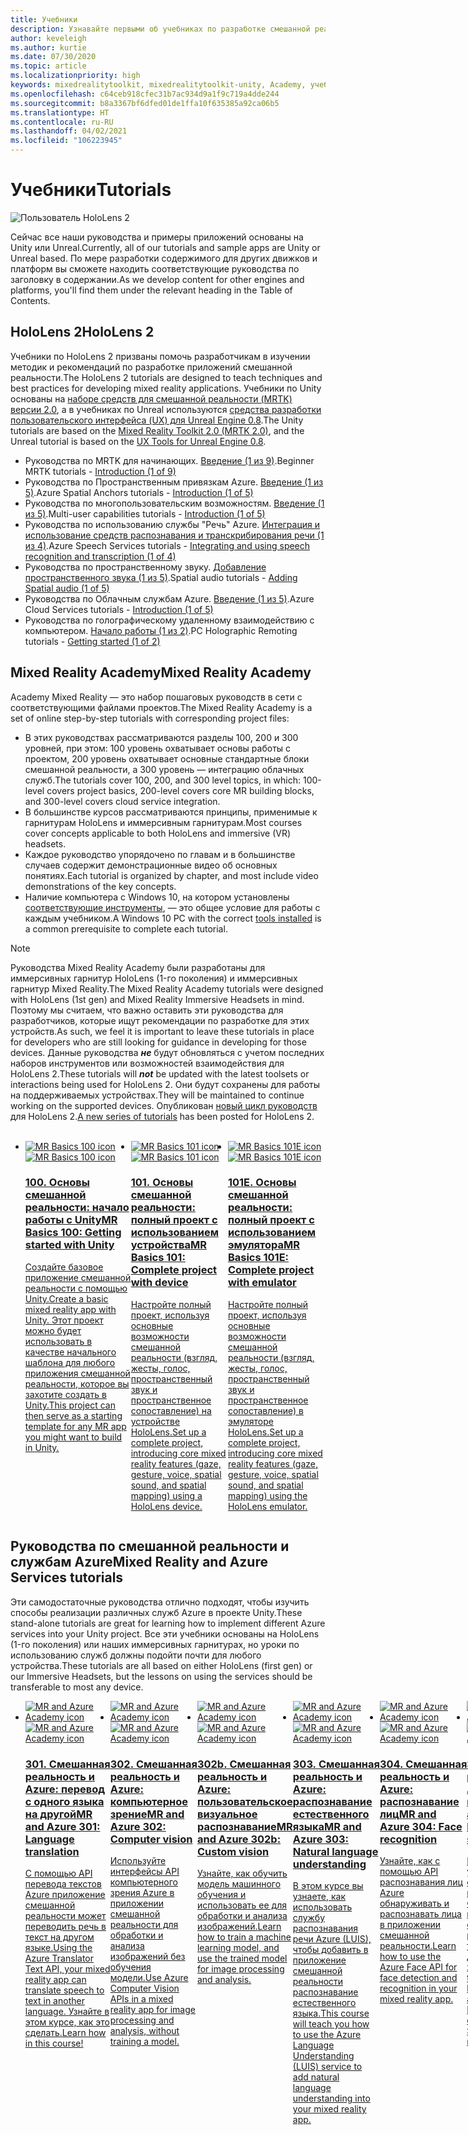 ```yaml
---
title: Учебники
description: Узнавайте первыми об учебниках по разработке смешанной реальности, доступным для HoloLens и служб Azure.
author: keveleigh
ms.author: kurtie
ms.date: 07/30/2020
ms.topic: article
ms.localizationpriority: high
keywords: mixedrealitytoolkit, mixedrealitytoolkit-unity, Academy, учебник, гарнитура смешанной реальности, гарнитура Windows Mixed Reality, гарнитура виртуальной реальности, Unity, Unreal, HoloLens, Пространственные привязки Azure, служба "Речь" Azure
ms.openlocfilehash: c64ceb918cfec31b7ac934d9a1f9c719a4dde244
ms.sourcegitcommit: b8a3367bf6dfed01de1ffa10f635385a92ca06b5
ms.translationtype: HT
ms.contentlocale: ru-RU
ms.lasthandoff: 04/02/2021
ms.locfileid: "106223945"
---
```

# <a name="tutorials"></a><span data-ttu-id="e1746-104">Учебники</span><span class="sxs-lookup"><span data-stu-id="e1746-104">Tutorials</span></span>

![Пользователь HoloLens 2](images/08_Tutorials.png)

<span data-ttu-id="e1746-106">Сейчас все наши руководства и примеры приложений основаны на Unity или Unreal.</span><span class="sxs-lookup"><span data-stu-id="e1746-106">Currently, all of our tutorials and sample apps are Unity or Unreal based.</span></span> <span data-ttu-id="e1746-107">По мере разработки содержимого для других движков и платформ вы сможете находить соответствующие руководства по заголовку в содержании.</span><span class="sxs-lookup"><span data-stu-id="e1746-107">As we develop content for other engines and platforms, you'll find them under the relevant heading in the Table of Contents.</span></span>

## <a name="hololens-2"></a><span data-ttu-id="e1746-108">HoloLens 2</span><span class="sxs-lookup"><span data-stu-id="e1746-108">HoloLens 2</span></span> 

<span data-ttu-id="e1746-109">Учебники по HoloLens 2 призваны помочь разработчикам в изучении методик и рекомендаций по разработке приложений смешанной реальности.</span><span class="sxs-lookup"><span data-stu-id="e1746-109">The HoloLens 2 tutorials are designed to teach techniques and best practices for developing mixed reality applications.</span></span> <span data-ttu-id="e1746-110">Учебники по Unity основаны на [наборе средств для смешанной реальности (MRTK) версии 2.0](https://github.com/microsoft/MixedRealityToolkit-Unity), а в учебниках по Unreal используются [средства разработки пользовательского интерфейса (UX) для Unreal Engine 0.8](https://github.com/microsoft/MixedReality-UXTools-Unreal).</span><span class="sxs-lookup"><span data-stu-id="e1746-110">The Unity tutorials are based on the [Mixed Reality Toolkit 2.0 (MRTK 2.0)](https://github.com/microsoft/MixedRealityToolkit-Unity), and the Unreal tutorial is based on the [UX Tools for Unreal Engine 0.8](https://github.com/microsoft/MixedReality-UXTools-Unreal).</span></span>

* <span data-ttu-id="e1746-111">Руководства по MRTK для начинающих. [Введение (1 из 9)](tutorials/mr-learning-base-01.md).</span><span class="sxs-lookup"><span data-stu-id="e1746-111">Beginner MRTK tutorials - [Introduction (1 of 9)](tutorials/mr-learning-base-01.md)</span></span>
* <span data-ttu-id="e1746-112">Руководства по Пространственным привязкам Azure. [Введение (1 из 5)](tutorials/mr-learning-asa-01.md).</span><span class="sxs-lookup"><span data-stu-id="e1746-112">Azure Spatial Anchors tutorials - [Introduction (1 of 5)](tutorials/mr-learning-asa-01.md)</span></span>
* <span data-ttu-id="e1746-113">Руководства по многопользовательским возможностям. [Введение (1 из 5)](tutorials/mr-learning-sharing-01.md).</span><span class="sxs-lookup"><span data-stu-id="e1746-113">Multi-user capabilities tutorials - [Introduction (1 of 5)](tutorials/mr-learning-sharing-01.md)</span></span>
* <span data-ttu-id="e1746-114">Руководства по использованию службы "Речь" Azure. [Интеграция и использование средств распознавания и транскрибирования речи (1 из 4)](tutorials/mrlearning-speechSDK-ch1.md).</span><span class="sxs-lookup"><span data-stu-id="e1746-114">Azure Speech Services tutorials - [Integrating and using speech recognition and transcription (1 of 4)](tutorials/mrlearning-speechSDK-ch1.md)</span></span>
* <span data-ttu-id="e1746-115">Руководства по пространственному звуку. [Добавление пространственного звука (1 из 5)](tutorials/unity-spatial-audio-ch1.md).</span><span class="sxs-lookup"><span data-stu-id="e1746-115">Spatial audio tutorials - [Adding Spatial audio (1 of 5)](tutorials/unity-spatial-audio-ch1.md)</span></span>
* <span data-ttu-id="e1746-116">Руководства по Облачным службам Azure. [Введение (1 из 5)](tutorials/mr-learning-azure-01.md).</span><span class="sxs-lookup"><span data-stu-id="e1746-116">Azure Cloud Services tutorials - [Introduction (1 of 5)](tutorials/mr-learning-azure-01.md)</span></span>
* <span data-ttu-id="e1746-117">Руководства по голографическому удаленному взаимодействию с компьютером. [Начало работы (1 из 2)](tutorials/mr-learning-pc-holographic-remoting-01.md).</span><span class="sxs-lookup"><span data-stu-id="e1746-117">PC Holographic Remoting tutorials - [Getting started (1 of 2)](tutorials/mr-learning-pc-holographic-remoting-01.md)</span></span>

## <a name="mixed-reality-academy"></a><span data-ttu-id="e1746-118">Mixed Reality Academy</span><span class="sxs-lookup"><span data-stu-id="e1746-118">Mixed Reality Academy</span></span> 

<span data-ttu-id="e1746-119">Academy Mixed Reality — это набор пошаговых руководств в сети с соответствующими файлами проектов.</span><span class="sxs-lookup"><span data-stu-id="e1746-119">The Mixed Reality Academy is a set of online step-by-step tutorials with corresponding project files:</span></span>

* <span data-ttu-id="e1746-120">В этих руководствах рассматриваются разделы 100, 200 и 300 уровней, при этом: 100 уровень охватывает основы работы с проектом, 200 уровень охватывает основные стандартные блоки смешанной реальности, а 300 уровень — интеграцию облачных служб.</span><span class="sxs-lookup"><span data-stu-id="e1746-120">The tutorials cover 100, 200, and 300 level topics, in which: 100-level covers project basics, 200-level covers core MR building blocks, and 300-level covers cloud service integration.</span></span>
* <span data-ttu-id="e1746-121">В большинстве курсов рассматриваются принципы, применимые к гарнитурам HoloLens и иммерсивным гарнитурам.</span><span class="sxs-lookup"><span data-stu-id="e1746-121">Most courses cover concepts applicable to both HoloLens and immersive (VR) headsets.</span></span>
* <span data-ttu-id="e1746-122">Каждое руководство упорядочено по главам и в большинстве случаев содержит демонстрационные видео об основных понятиях.</span><span class="sxs-lookup"><span data-stu-id="e1746-122">Each tutorial is organized by chapter, and most include video demonstrations of the key concepts.</span></span>
* <span data-ttu-id="e1746-123">Наличие компьютера с Windows 10, на котором установлены [соответствующие инструменты](../install-the-tools.md), — это общее условие для работы с каждым учебником.</span><span class="sxs-lookup"><span data-stu-id="e1746-123">A Windows 10 PC with the correct [tools installed](../install-the-tools.md) is a common prerequisite to complete each tutorial.</span></span>

>[!NOTE]
><span data-ttu-id="e1746-124">Руководства Mixed Reality Academy были разработаны для иммерсивных гарнитур HoloLens (1-го поколения) и иммерсивных гарнитур Mixed Reality.</span><span class="sxs-lookup"><span data-stu-id="e1746-124">The Mixed Reality Academy tutorials were designed with HoloLens (1st gen) and Mixed Reality Immersive Headsets in mind.</span></span> <span data-ttu-id="e1746-125">Поэтому мы считаем, что важно оставить эти руководства для разработчиков, которые ищут рекомендации по разработке для этих устройств.</span><span class="sxs-lookup"><span data-stu-id="e1746-125">As such, we feel it is important to leave these tutorials in place for developers who are still looking for guidance in developing for those devices.</span></span> <span data-ttu-id="e1746-126">Данные руководства **_не_** будут обновляться с учетом последних наборов инструментов или возможностей взаимодействия для HoloLens 2.</span><span class="sxs-lookup"><span data-stu-id="e1746-126">These tutorials will **_not_** be updated with the latest toolsets or interactions being used for HoloLens 2.</span></span> <span data-ttu-id="e1746-127">Они будут сохранены для работы на поддерживаемых устройствах.</span><span class="sxs-lookup"><span data-stu-id="e1746-127">They will be maintained to continue working on the supported devices.</span></span> <span data-ttu-id="e1746-128">Опубликован [новый цикл руководств](tutorials/mr-learning-base-01.md) для HoloLens 2.</span><span class="sxs-lookup"><span data-stu-id="e1746-128">[A new series of tutorials](tutorials/mr-learning-base-01.md) has been posted for HoloLens 2.</span></span>

<br>
<ul id="cardtypes-W" class="cardsW panelContent" style="display: flex; margin-top: 0px;">
                            <li><span data-ttu-id="e1746-129">
                                    <a href="tutorials/holograms-100.md" title="100. Основы смешанной реальности" data-linktype="absolute-path">
                                    <div class="cardSize">
                                        <div class="cardPadding">
                                            <div class="card">
                                                <div class="cardImageOuter">
                                                    <div class="cardImage">
                                                        <img src="images/Holograms100.jpg" alt="MR Basics 100 icon">
                                                    </span><span class="sxs-lookup"><span data-stu-id="e1746-129">
                                    <a href="tutorials/holograms-100.md" title="MR Basics 100" data-linktype="absolute-path">
                                    <div class="cardSize">
                                        <div class="cardPadding">
                                            <div class="card">
                                                <div class="cardImageOuter">
                                                    <div class="cardImage">
                                                        <img src="images/Holograms100.jpg" alt="MR Basics 100 icon">
                                                    </span></span></div>
                                                </div>
                                                <div class="cardText">
                                                    <h3><span data-ttu-id="e1746-130">100. Основы смешанной реальности: начало работы с Unity</span><span class="sxs-lookup"><span data-stu-id="e1746-130">MR Basics 100: Getting started with Unity</span></span></h3>
                                                    <p><span data-ttu-id="e1746-131">Создайте базовое приложение смешанной реальности с помощью Unity.</span><span class="sxs-lookup"><span data-stu-id="e1746-131">Create a basic mixed reality app with Unity.</span></span> <span data-ttu-id="e1746-132">Этот проект можно будет использовать в качестве начального шаблона для любого приложения смешанной реальности, которое вы захотите создать в Unity.</span><span class="sxs-lookup"><span data-stu-id="e1746-132">This project can then serve as a starting template for any MR app you might want to build in Unity.</span></span></p>
                                                </div>
                                            </div>
                                        </div>
                                    </div>
                               </a>
                            </li>
                            <li><span data-ttu-id="e1746-133">
                                  <a href="tutorials/holograms-101.md" title="101. Основы смешанной реальности" data-linktype="absolute-path">
                                    <div class="cardSize">
                                        <div class="cardPadding">
                                            <div class="card">
                                                <div class="cardImageOuter">
                                                    <div class="cardImage">
                                                        <img src="images/Holograms101.jpg" alt="MR Basics 101 icon">
                                                    </span><span class="sxs-lookup"><span data-stu-id="e1746-133">
                                  <a href="tutorials/holograms-101.md" title="MR Basics 101" data-linktype="absolute-path">
                                    <div class="cardSize">
                                        <div class="cardPadding">
                                            <div class="card">
                                                <div class="cardImageOuter">
                                                    <div class="cardImage">
                                                        <img src="images/Holograms101.jpg" alt="MR Basics 101 icon">
                                                    </span></span></div>
                                                </div>
                                                <div class="cardText">
                                                    <h3><span data-ttu-id="e1746-134">101. Основы смешанной реальности: полный проект с использованием устройства</span><span class="sxs-lookup"><span data-stu-id="e1746-134">MR Basics 101: Complete project with device</span></span></h3>
                                                    <p><span data-ttu-id="e1746-135">Настройте полный проект, используя основные возможности смешанной реальности (взгляд, жесты, голос, пространственный звук и пространственное сопоставление) на устройстве HoloLens.</span><span class="sxs-lookup"><span data-stu-id="e1746-135">Set up a complete project, introducing core mixed reality features (gaze, gesture, voice, spatial sound, and spatial mapping) using a HoloLens device.</span></span></p>
                                                </div>
                                            </div>
                                        </div>
                                    </div>
                               </a>
                            </li>
                            <li><span data-ttu-id="e1746-136">
                                <a href="tutorials/holograms-101e.md" title="101E. Основы смешанной реальности" data-linktype="absolute-path">
                                    <div class="cardSize">
                                        <div class="cardPadding">
                                            <div class="card">
                                                <div class="cardImageOuter">
                                                    <div class="cardImage">
                                                        <img src="images/Holograms101E.jpg" alt="MR Basics 101E icon">
                                                    </span><span class="sxs-lookup"><span data-stu-id="e1746-136">
                                <a href="tutorials/holograms-101e.md" title="MR Basics 101E" data-linktype="absolute-path">
                                    <div class="cardSize">
                                        <div class="cardPadding">
                                            <div class="card">
                                                <div class="cardImageOuter">
                                                    <div class="cardImage">
                                                        <img src="images/Holograms101E.jpg" alt="MR Basics 101E icon">
                                                    </span></span></div>
                                                </div>
                                                <div class="cardText">
                                                    <h3><span data-ttu-id="e1746-137">101E. Основы смешанной реальности: полный проект с использованием эмулятора</span><span class="sxs-lookup"><span data-stu-id="e1746-137">MR Basics 101E: Complete project with emulator</span></span></h3>
                                                    <p><span data-ttu-id="e1746-138">Настройте полный проект, используя основные возможности смешанной реальности (взгляд, жесты, голос, пространственный звук и пространственное сопоставление) в эмуляторе HoloLens.</span><span class="sxs-lookup"><span data-stu-id="e1746-138">Set up a complete project, introducing core mixed reality features (gaze, gesture, voice, spatial sound, and spatial mapping) using the HoloLens emulator.</span></span></p>
                                                </div>
                                            </div>
                                        </div>
                                    </div>
                                  </a>
                            </li>
</ul>

## <a name="mixed-reality-and-azure-services-tutorials"></a><span data-ttu-id="e1746-139">Руководства по смешанной реальности и службам Azure</span><span class="sxs-lookup"><span data-stu-id="e1746-139">Mixed Reality and Azure Services tutorials</span></span>

<span data-ttu-id="e1746-140">Эти самодостаточные руководства отлично подходят, чтобы изучить способы реализации различных служб Azure в проекте Unity.</span><span class="sxs-lookup"><span data-stu-id="e1746-140">These stand-alone tutorials are great for learning how to implement different Azure services into your Unity project.</span></span> <span data-ttu-id="e1746-141">Все эти учебники основаны на HoloLens (1-го поколения) или наших иммерсивных гарнитурах, но уроки по использованию служб должны подойти почти для любого устройства.</span><span class="sxs-lookup"><span data-stu-id="e1746-141">These tutorials are all based on either HoloLens (first gen) or our Immersive Headsets, but the lessons on using the services should be transferable to most any device.</span></span>

<ul id="cardtypes-W" class="cardsW panelContent" style="display: flex; margin-top: 0px;">
    <li><span data-ttu-id="e1746-142">
                                   <a href="tutorials/mr-azure-301.md" title="301. Смешанная реальность и Azure" data-linktype="absolute-path">
                              <div class="cardSize">
                                  <div class="cardPadding">
                                      <div class="card">
                                          <div class="cardImageOuter">
                                              <div class="cardImage">
                                                  <img src="images/MR-Azure-AcademyTile.jpg" alt="MR and Azure Academy icon">
                                              </span><span class="sxs-lookup"><span data-stu-id="e1746-142">
                                   <a href="tutorials/mr-azure-301.md" title="MR and Azure 301" data-linktype="absolute-path">
                              <div class="cardSize">
                                  <div class="cardPadding">
                                      <div class="card">
                                          <div class="cardImageOuter">
                                              <div class="cardImage">
                                                  <img src="images/MR-Azure-AcademyTile.jpg" alt="MR and Azure Academy icon">
                                              </span></span></div>
                                          </div>
                                          <div class="cardText">
                                              <h3><span data-ttu-id="e1746-143">301. Смешанная реальность и Azure: перевод с одного языка на другой</span><span class="sxs-lookup"><span data-stu-id="e1746-143">MR and Azure 301: Language translation</span></span></h3>
                                              <p><span data-ttu-id="e1746-144">С помощью API перевода текстов Azure приложение смешанной реальности может переводить речь в текст на другом языке.</span><span class="sxs-lookup"><span data-stu-id="e1746-144">Using the Azure Translator Text API, your mixed reality app can translate speech to text in another language.</span></span> <span data-ttu-id="e1746-145">Узнайте в этом курсе, как это сделать.</span><span class="sxs-lookup"><span data-stu-id="e1746-145">Learn how in this course!</span></span></p>
                                          </div>
                                      </div>
                                  </div>
                              </div>
                              </a>
                            </li>
                                 <li><span data-ttu-id="e1746-146">
                                   <a href="tutorials/mr-azure-302.md" title="302. Смешанная реальность и Azure" data-linktype="absolute-path">
                              <div class="cardSize">
                                  <div class="cardPadding">
                                      <div class="card">
                                          <div class="cardImageOuter">
                                              <div class="cardImage">
                                                  <img src="images/MR-Azure-AcademyTile.jpg" alt="MR and Azure Academy icon">
                                              </span><span class="sxs-lookup"><span data-stu-id="e1746-146">
                                   <a href="tutorials/mr-azure-302.md" title="MR and Azure 302" data-linktype="absolute-path">
                              <div class="cardSize">
                                  <div class="cardPadding">
                                      <div class="card">
                                          <div class="cardImageOuter">
                                              <div class="cardImage">
                                                  <img src="images/MR-Azure-AcademyTile.jpg" alt="MR and Azure Academy icon">
                                              </span></span></div>
                                          </div>
                                          <div class="cardText">
                                              <h3><span data-ttu-id="e1746-147">302. Смешанная реальность и Azure: компьютерное зрение</span><span class="sxs-lookup"><span data-stu-id="e1746-147">MR and Azure 302: Computer vision</span></span></h3>
                                              <p><span data-ttu-id="e1746-148">Используйте интерфейсы API компьютерного зрения Azure в приложении смешанной реальности для обработки и анализа изображений без обучения модели.</span><span class="sxs-lookup"><span data-stu-id="e1746-148">Use Azure Computer Vision APIs in a mixed reality app for image processing and analysis, without training a model.</span></span></p>
                                          </div>
                                      </div>
                                  </div>
                              </div>
                              </a>
                            </li>
                                 <li><span data-ttu-id="e1746-149">
                                   <a href="tutorials/mr-azure-302b.md" title="302b. Смешанная реальность и Azure" data-linktype="absolute-path">
                              <div class="cardSize">
                                  <div class="cardPadding">
                                      <div class="card">
                                          <div class="cardImageOuter">
                                              <div class="cardImage">
                                                  <img src="images/MR-Azure-AcademyTile.jpg" alt="MR and Azure Academy icon">
                                              </span><span class="sxs-lookup"><span data-stu-id="e1746-149">
                                   <a href="tutorials/mr-azure-302b.md" title="MR and Azure 302b" data-linktype="absolute-path">
                              <div class="cardSize">
                                  <div class="cardPadding">
                                      <div class="card">
                                          <div class="cardImageOuter">
                                              <div class="cardImage">
                                                  <img src="images/MR-Azure-AcademyTile.jpg" alt="MR and Azure Academy icon">
                                              </span></span></div>
                                          </div>
                                          <div class="cardText">
                                              <h3><span data-ttu-id="e1746-150">302b. Смешанная реальность и Azure: пользовательское визуальное распознавание</span><span class="sxs-lookup"><span data-stu-id="e1746-150">MR and Azure 302b: Custom vision</span></span></h3>
                                              <p><span data-ttu-id="e1746-151">Узнайте, как обучить модель машинного обучения и использовать ее для обработки и анализа изображений.</span><span class="sxs-lookup"><span data-stu-id="e1746-151">Learn how to train a machine learning model, and use the trained model for image processing and analysis.</span></span></p>
                                          </div>
                                      </div>
                                  </div>
                              </div>
                              </a>
                            </li>                            
                                 <li><span data-ttu-id="e1746-152">
                                   <a href="tutorials/mr-azure-303.md" title="303. Смешанная реальность и Azure" data-linktype="absolute-path">
                              <div class="cardSize">
                                  <div class="cardPadding">
                                      <div class="card">
                                          <div class="cardImageOuter">
                                              <div class="cardImage">
                                                  <img src="images/MR-Azure-AcademyTile.jpg" alt="MR and Azure Academy icon">
                                              </span><span class="sxs-lookup"><span data-stu-id="e1746-152">
                                   <a href="tutorials/mr-azure-303.md" title="MR and Azure 303" data-linktype="absolute-path">
                              <div class="cardSize">
                                  <div class="cardPadding">
                                      <div class="card">
                                          <div class="cardImageOuter">
                                              <div class="cardImage">
                                                  <img src="images/MR-Azure-AcademyTile.jpg" alt="MR and Azure Academy icon">
                                              </span></span></div>
                                          </div>
                                          <div class="cardText">
                                              <h3><span data-ttu-id="e1746-153">303. Смешанная реальность и Azure: распознавание естественного языка</span><span class="sxs-lookup"><span data-stu-id="e1746-153">MR and Azure 303: Natural language understanding</span></span></h3>
                                              <p><span data-ttu-id="e1746-154">В этом курсе вы узнаете, как использовать службу распознавания речи Azure (LUIS), чтобы добавить в приложение смешанной реальности распознавание естественного языка.</span><span class="sxs-lookup"><span data-stu-id="e1746-154">This course will teach you how to use the Azure Language Understanding (LUIS) service to add natural language understanding into your mixed reality app.</span></span></p>
                                          </div>
                                      </div>
                                  </div>
                              </div>
                              </a>
                            </li>
                                 <li><span data-ttu-id="e1746-155">
                                   <a href="tutorials/mr-azure-304.md" title="304. Смешанная реальность и Azure" data-linktype="absolute-path">
                              <div class="cardSize">
                                  <div class="cardPadding">
                                      <div class="card">
                                          <div class="cardImageOuter">
                                              <div class="cardImage">
                                                  <img src="images/MR-Azure-AcademyTile.jpg" alt="MR and Azure Academy icon">
                                              </span><span class="sxs-lookup"><span data-stu-id="e1746-155">
                                   <a href="tutorials/mr-azure-304.md" title="MR and Azure 304" data-linktype="absolute-path">
                              <div class="cardSize">
                                  <div class="cardPadding">
                                      <div class="card">
                                          <div class="cardImageOuter">
                                              <div class="cardImage">
                                                  <img src="images/MR-Azure-AcademyTile.jpg" alt="MR and Azure Academy icon">
                                              </span></span></div>
                                          </div>
                                          <div class="cardText">
                                              <h3><span data-ttu-id="e1746-156">304. Смешанная реальность и Azure: распознавание лиц</span><span class="sxs-lookup"><span data-stu-id="e1746-156">MR and Azure 304: Face recognition</span></span></h3>
                                              <p><span data-ttu-id="e1746-157">Узнайте, как с помощью API распознавания лиц Azure обнаруживать и распознавать лица в приложении смешанной реальности.</span><span class="sxs-lookup"><span data-stu-id="e1746-157">Learn how to use the Azure Face API for face detection and recognition in your mixed reality app.</span></span></p>
                                          </div>
                                      </div>
                                  </div>
                              </div>
                              </a>
                            </li>
                                 <li><span data-ttu-id="e1746-158">
                                   <a href="tutorials/mr-azure-305.md" title="305. Смешанная реальность и Azure" data-linktype="absolute-path">
                              <div class="cardSize">
                                  <div class="cardPadding">
                                      <div class="card">
                                          <div class="cardImageOuter">
                                              <div class="cardImage">
                                                  <img src="images/MR-Azure-AcademyTile.jpg" alt="MR and Azure Academy icon">
                                              </span><span class="sxs-lookup"><span data-stu-id="e1746-158">
                                   <a href="tutorials/mr-azure-305.md" title="MR and Azure 305" data-linktype="absolute-path">
                              <div class="cardSize">
                                  <div class="cardPadding">
                                      <div class="card">
                                          <div class="cardImageOuter">
                                              <div class="cardImage">
                                                  <img src="images/MR-Azure-AcademyTile.jpg" alt="MR and Azure Academy icon">
                                              </span></span></div>
                                          </div>
                                          <div class="cardText">
                                              <h3><span data-ttu-id="e1746-159">305. Смешанная реальность и Azure: функции и хранилище</span><span class="sxs-lookup"><span data-stu-id="e1746-159">MR and Azure 305: Functions and storage</span></span></h3>
                                              <p><span data-ttu-id="e1746-160">Из этого курса вы узнаете, как создавать и использовать Функции Azure в приложении смешанной реальности, а также хранить данные в службе хранилища Azure.</span><span class="sxs-lookup"><span data-stu-id="e1746-160">In this course, you'll learn how to create and use Azure Functions, and store data within Azure Storage, within a mixed reality app.</span></span></p>
                                          </div>
                                      </div>
                                  </div>
                              </div>
                              </a>
                            </li>
                                 <li><span data-ttu-id="e1746-161">
                                   <a href="tutorials/mr-azure-306.md" title="306. Смешанная реальность и Azure" data-linktype="absolute-path">
                              <div class="cardSize">
                                  <div class="cardPadding">
                                      <div class="card">
                                          <div class="cardImageOuter">
                                              <div class="cardImage">
                                                  <img src="images/MR-Azure-AcademyTile.jpg" alt="MR and Azure Academy icon">
                                              </span><span class="sxs-lookup"><span data-stu-id="e1746-161">
                                   <a href="tutorials/mr-azure-306.md" title="MR and Azure 306" data-linktype="absolute-path">
                              <div class="cardSize">
                                  <div class="cardPadding">
                                      <div class="card">
                                          <div class="cardImageOuter">
                                              <div class="cardImage">
                                                  <img src="images/MR-Azure-AcademyTile.jpg" alt="MR and Azure Academy icon">
                                              </span></span></div>
                                          </div>
                                          <div class="cardText">
                                              <h3><span data-ttu-id="e1746-162">306. Смешанная реальность и Azure: потоковое видео</span><span class="sxs-lookup"><span data-stu-id="e1746-162">MR and Azure 306: Streaming video</span></span></h3>
                                              <p><span data-ttu-id="e1746-163">Узнайте, как использовать службы мультимедиа Azure для потоковой передачи 360-градусного видео в иммерсивной среде Windows Mixed Reality.</span><span class="sxs-lookup"><span data-stu-id="e1746-163">Learn how to use Azure Media Services to stream 360-degree video within a Windows Mixed Reality immersive (VR) experience.</span></span></p>
                                          </div>
                                      </div>
                                  </div>
                              </div>
                              </a>
                            </li>
                                 <li><span data-ttu-id="e1746-164">
                                   <a href="tutorials/mr-azure-307.md" title="307. Смешанная реальность и Azure" data-linktype="absolute-path">
                              <div class="cardSize">
                                  <div class="cardPadding">
                                      <div class="card">
                                          <div class="cardImageOuter">
                                              <div class="cardImage">
                                                  <img src="images/MR-Azure-AcademyTile.jpg" alt="MR and Azure Academy icon">
                                              </span><span class="sxs-lookup"><span data-stu-id="e1746-164">
                                   <a href="tutorials/mr-azure-307.md" title="MR and Azure 307" data-linktype="absolute-path">
                              <div class="cardSize">
                                  <div class="cardPadding">
                                      <div class="card">
                                          <div class="cardImageOuter">
                                              <div class="cardImage">
                                                  <img src="images/MR-Azure-AcademyTile.jpg" alt="MR and Azure Academy icon">
                                              </span></span></div>
                                          </div>
                                          <div class="cardText">
                                              <h3><span data-ttu-id="e1746-165">307. Смешанная реальность и Azure: машинное обучение</span><span class="sxs-lookup"><span data-stu-id="e1746-165">MR and Azure 307: Machine learning</span></span></h3>
                                              <p><span data-ttu-id="e1746-166">С помощью Студии машинного обучения Azure (классическая версия) в приложении смешанной реальности можно развертывать большое количество алгоритмов машинного обучения.</span><span class="sxs-lookup"><span data-stu-id="e1746-166">Leverage Azure Machine Learning Studio (classic) within your mixed reality app to deploy a large number of machine learning (ML) algorithms.</span></span></p>
                                          </div>
                                      </div>
                                  </div>
                              </div>
                              </a>
                            </li>
                                 <li><span data-ttu-id="e1746-167">
                                   <a href="tutorials/mr-azure-308.md" title="308. Смешанная реальность и Azure" data-linktype="absolute-path">
                              <div class="cardSize">
                                  <div class="cardPadding">
                                      <div class="card">
                                          <div class="cardImageOuter">
                                              <div class="cardImage">
                                                  <img src="images/MR-Azure-AcademyTile.jpg" alt="MR and Azure Academy icon">
                                              </span><span class="sxs-lookup"><span data-stu-id="e1746-167">
                                   <a href="tutorials/mr-azure-308.md" title="MR and Azure 308" data-linktype="absolute-path">
                              <div class="cardSize">
                                  <div class="cardPadding">
                                      <div class="card">
                                          <div class="cardImageOuter">
                                              <div class="cardImage">
                                                  <img src="images/MR-Azure-AcademyTile.jpg" alt="MR and Azure Academy icon">
                                              </span></span></div>
                                          </div>
                                          <div class="cardText">
                                              <h3><span data-ttu-id="e1746-168">308. Смешанная реальность и Azure: уведомления на разных устройствах</span><span class="sxs-lookup"><span data-stu-id="e1746-168">MR and Azure 308: Cross-device notifications</span></span></h3>
                                              <p><span data-ttu-id="e1746-169">В этом курсе вы узнаете, как использовать несколько служб Azure для доставки push-уведомлений и изменений сцены из классического приложения в приложение смешанной реальности.</span><span class="sxs-lookup"><span data-stu-id="e1746-169">In this course, you'll learn how to use several Azure services to deliver push notifications and scene changes from a PC app to a mixed reality app.</span></span></p>
                                          </div>
                                      </div>
                                  </div>
                              </div>
                              </a>
                            </li>
                                 <li><span data-ttu-id="e1746-170">
                                   <a href="tutorials/mr-azure-309.md" title="309. Смешанная реальность и Azure" data-linktype="absolute-path">
                              <div class="cardSize">
                                  <div class="cardPadding">
                                      <div class="card">
                                          <div class="cardImageOuter">
                                              <div class="cardImage">
                                                  <img src="images/MR-Azure-AcademyTile.jpg" alt="MR and Azure Academy icon">
                                              </span><span class="sxs-lookup"><span data-stu-id="e1746-170">
                                   <a href="tutorials/mr-azure-309.md" title="MR and Azure 309" data-linktype="absolute-path">
                              <div class="cardSize">
                                  <div class="cardPadding">
                                      <div class="card">
                                          <div class="cardImageOuter">
                                              <div class="cardImage">
                                                  <img src="images/MR-Azure-AcademyTile.jpg" alt="MR and Azure Academy icon">
                                              </span></span></div>
                                          </div>
                                          <div class="cardText">
                                              <h3><span data-ttu-id="e1746-171">309. Смешанная реальность и Azure: Application Insights</span><span class="sxs-lookup"><span data-stu-id="e1746-171">MR and Azure 309: Application insights</span></span></h3>
                                              <p><span data-ttu-id="e1746-172">Используйте службу Application Insights Azure для анализа поведения пользователей в приложении смешанной реальности.</span><span class="sxs-lookup"><span data-stu-id="e1746-172">Use the Azure Application Insights service to collect analytics on user behavior within a mixed reality app.</span></span></p>
                                          </div>
                                      </div>
                                  </div>
                              </div>
                              </a>
                            </li> 
                                 <li><span data-ttu-id="e1746-173">
                                   <a href="tutorials/mr-azure-310.md" title="310. Смешанная реальность и Azure" data-linktype="absolute-path">
                              <div class="cardSize">
                                  <div class="cardPadding">
                                      <div class="card">
                                          <div class="cardImageOuter">
                                              <div class="cardImage">
                                                  <img src="images/MR-Azure-AcademyTile.jpg" alt="MR and Azure Academy icon">
                                              </span><span class="sxs-lookup"><span data-stu-id="e1746-173">
                                   <a href="tutorials/mr-azure-310.md" title="MR and Azure 310" data-linktype="absolute-path">
                              <div class="cardSize">
                                  <div class="cardPadding">
                                      <div class="card">
                                          <div class="cardImageOuter">
                                              <div class="cardImage">
                                                  <img src="images/MR-Azure-AcademyTile.jpg" alt="MR and Azure Academy icon">
                                              </span></span></div>
                                          </div>
                                          <div class="cardText">
                                              <h3><span data-ttu-id="e1746-174">310. Смешанная реальность и Azure: обнаружение объектов</span><span class="sxs-lookup"><span data-stu-id="e1746-174">MR and Azure 310: Object detection</span></span></h3>
                                              <p><span data-ttu-id="e1746-175">Обучите модель машинного обучения и используйте ее для распознавания похожих объектов и их положения в физическом мире.</span><span class="sxs-lookup"><span data-stu-id="e1746-175">Train a machine learning model, and use the trained model to recognize similar objects and their positions in the physical world.</span></span></p>
                                          </div>
                                      </div>
                                  </div>
                              </div>
                              </a>
                            </li> 
                                 <li><span data-ttu-id="e1746-176">
                                   <a href="tutorials/mr-azure-311.md" title="311. Смешанная реальность и Azure" data-linktype="absolute-path">
                              <div class="cardSize">
                                  <div class="cardPadding">
                                      <div class="card">
                                          <div class="cardImageOuter">
                                              <div class="cardImage">
                                                  <img src="images/MR-Azure-AcademyTile.jpg" alt="MR and Azure Academy icon">
                                              </span><span class="sxs-lookup"><span data-stu-id="e1746-176">
                                   <a href="tutorials/mr-azure-311.md" title="MR and Azure 311" data-linktype="absolute-path">
                              <div class="cardSize">
                                  <div class="cardPadding">
                                      <div class="card">
                                          <div class="cardImageOuter">
                                              <div class="cardImage">
                                                  <img src="images/MR-Azure-AcademyTile.jpg" alt="MR and Azure Academy icon">
                                              </span></span></div>
                                          </div>
                                          <div class="cardText">
                                              <h3><span data-ttu-id="e1746-177">311. Смешанная реальность и Azure: Microsoft Graph</span><span class="sxs-lookup"><span data-stu-id="e1746-177">MR and Azure 311: Microsoft Graph</span></span></h3>
                                              <p><span data-ttu-id="e1746-178">Узнайте, как подключиться к службам Microsoft Graph в приложении смешанной реальности.</span><span class="sxs-lookup"><span data-stu-id="e1746-178">Learn how to connect to Microsoft Graph services from within a mixed reality app.</span></span></p>
                                          </div>
                                      </div>
                                  </div>
                              </div>
                              </a>
                            </li> 
                                 <li><span data-ttu-id="e1746-179">
                                   <a href="tutorials/mr-azure-312.md" title="312. Смешанная реальность и Azure" data-linktype="absolute-path">
                              <div class="cardSize">
                                  <div class="cardPadding">
                                      <div class="card">
                                          <div class="cardImageOuter">
                                              <div class="cardImage">
                                                  <img src="images/MR-Azure-AcademyTile.jpg" alt="MR and Azure Academy icon">
                                              </span><span class="sxs-lookup"><span data-stu-id="e1746-179">
                                   <a href="tutorials/mr-azure-312.md" title="MR and Azure 312" data-linktype="absolute-path">
                              <div class="cardSize">
                                  <div class="cardPadding">
                                      <div class="card">
                                          <div class="cardImageOuter">
                                              <div class="cardImage">
                                                  <img src="images/MR-Azure-AcademyTile.jpg" alt="MR and Azure Academy icon">
                                              </span></span></div>
                                          </div>
                                          <div class="cardText">
                                              <h3><span data-ttu-id="e1746-180">312. Смешанная реальность и Azure: интеграция ботов</span><span class="sxs-lookup"><span data-stu-id="e1746-180">MR and Azure 312: Bot integration</span></span></h3>
                                              <p><span data-ttu-id="e1746-181">Создайте и разверните бот с помощью Microsoft Bot Framework версии 4 и взаимодействуйте с ним в приложении смешанной реальности.</span><span class="sxs-lookup"><span data-stu-id="e1746-181">Create and deploy a bot using Microsoft Bot Framework v4, and communicate with it in a mixed reality app.</span></span></p>
                                          </div>
                                      </div>
                                  </div>
                              </div>
                              </a>
                            </li> 
                                 <li><span data-ttu-id="e1746-182">
                                   <a href="tutorials/mr-azure-313.md" title="313. Смешанная реальность и Azure" data-linktype="absolute-path">
                              <div class="cardSize">
                                  <div class="cardPadding">
                                      <div class="card">
                                          <div class="cardImageOuter">
                                              <div class="cardImage">
                                                  <img src="images/MR-Azure-AcademyTile.jpg" alt="MR and Azure Academy icon">
                                              </span><span class="sxs-lookup"><span data-stu-id="e1746-182">
                                   <a href="tutorials/mr-azure-313.md" title="MR and Azure 313" data-linktype="absolute-path">
                              <div class="cardSize">
                                  <div class="cardPadding">
                                      <div class="card">
                                          <div class="cardImageOuter">
                                              <div class="cardImage">
                                                  <img src="images/MR-Azure-AcademyTile.jpg" alt="MR and Azure Academy icon">
                                              </span></span></div>
                                          </div>
                                          <div class="cardText">
                                              <h3><span data-ttu-id="e1746-183">313. Смешанная реальность и Azure: служба "Центр Интернета вещей"</span><span class="sxs-lookup"><span data-stu-id="e1746-183">MR and Azure 313: IoT Hub Service</span></span></h3>
                                              <p><span data-ttu-id="e1746-184">Узнайте, как реализовать службу "Центр Интернета вещей Azure" на виртуальной машине и визуализировать данные в HoloLens.</span><span class="sxs-lookup"><span data-stu-id="e1746-184">Learn how to implement Azure IoT Hub service on a virtual machine, and visualize the data on HoloLens.</span></span></p>
                                          </div>
                                      </div>
                                  </div>
                              </div>
                              </a>
                            </li> 
</ul>

